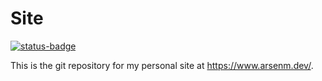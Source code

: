 # Site

[![status-badge](https://ci.arsenm.dev/api/badges/Arsen6331/site/status.svg)](https://ci.arsenm.dev/Arsen6331/site)

This is the git repository for my personal site at https://www.arsenm.dev/.
